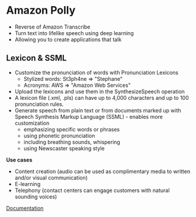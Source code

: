  # Amazon Polly
- Reverse of Amazon Transcribe
- Turn text into lifelike speech using deep learning
- Allowing you to create applications that talk

## Lexicon & SSML
- Customize the pronunciation of words with Pronunciation Lexicons
	- Stylized words: St3ph4ne => "Stephane"
	- Acronyms: AWS => "Amazon Web Services"
- Upload the lexicons and use them in the SynthesizeSpeech operation
- A lexicon file (.xml, .pls) can have up to 4,000 characters and up to 100 pronunciation rules.
- Generate speech from plain text or from documents marked up with  Speech Synthesis Markup Language (SSML) - enables more customization
	- emphasizing specific words or phrases
	- using phonetic pronunciation 
	- including breathing sounds, whispering
	- using Newscaster speaking style

**Use cases**
- Content creation (audio can be used as complimentary media to written and/or visual communication)
- E-learning
- Telephony (contact centers can engage customers with natural sounding voices)

[Documentation](https://docs.aws.amazon.com/polly/latest/dg/what-is.html)

